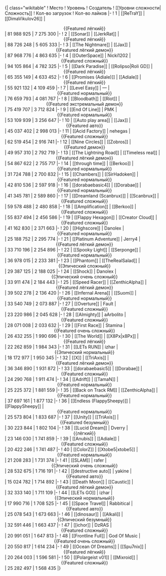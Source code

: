 {| class="wikitable"
! Место
! Уровень
! Создатель
! [[Уровни сложности|Сложность]]
! Кол-во загрузок
! Кол-во лайков
|-
! 1
| [[ReTraY]]
| [[DimaVikulov26]]
| <center>{{Featured лёгкий}}</center>
| 81 988 925
| 7 275 300
|-
! 2
| [[Sonar]]
| [[JerkRat]]
| <center>{{Featured лёгкий}}</center>
| 88 726 248
| 5 605 333
|-
! 3
| [[The Nightmare]]
| [[Jax]]
| <center>{{Featured лёгкий демон}}</center>
| 87 968 776
| 4 863 635
|-
! 4
| [[OuterSpace]]
| Nicki1202
| <center>{{Featured сложный}}</center>
| 94 105 864
| 4 782 325
|-
! 5
| [[Dark Paradise]]
| [[Rolipso|Roli GD]]
| <center>{{Featured лёгкий}}</center>
| 65 355 149
| 4 633 452
|-
! 6
| [[Promises (Adiale)]]
| [[Adiale]]
| <center>{{Featured лёгкий}}</center>
| 55 921 132
| 4 109 459
|-
! 7
| [[Level Easy]]
| —
| <center>{{Featured нормальный}}</center>
| 76 659 793
| 4 081 767
|-
! 8
| [[Bloodbath]]
| [[Riot]]
| <center>{{Featured экстремальный демон}}</center>
| 75 419 707
| 3 712 824
|-
! 9
| [[End Of Line]]
| PMK
| <center>{{Featured нормальный}}</center>
| 53 109 939
| 3 256 647
|-
! 10
| [[Auto play area]]
| [[Jax]]
| <center>{{Featured авто}}</center>
| 45 037 402
| 2 998 013
|-
! 11
| [[Acid Factory]]
| nehegas
| <center>{{Featured сложный}}</center>
| 62 519 454
| 2 916 741
|-
! 12
| [[Nine Circles]]
| [[Zobros]]
| <center>{{Featured демон}}</center>
| 49 957 310
| 2 792 719
|-
! 13
| [[The Lightning Road]]
| [[Timeless real]]
| <center>{{Featured лёгкий демон}}</center>
| 54 867 622
| 2 755 717
|-
! 14
| [[through time]]
| [[Berkoo]]
| <center>{{Featured нормальный}}</center>
| 31 724 788
| 2 700 832
|-
! 15
| [[Chambers]]
| [[SirHadoken]]
| <center>{{Featured нормальный}}</center>
| 42 810 536
| 2 597 918
|-
! 16
| [[dorabaebasic4]]
| [[Dorabae]]
| <center>{{Featured нормальный}}</center>
| 41 345 781
| 2 589 860
|-
! 17
| [[Dreamland (Scanbrux)]]
| [[Scanbrux]]
| <center>{{Featured сложный}}</center>
| 59 578 488
| 2 480 858
|-
! 18
| [[Amplification]]
| [[Berkoo]]
| <center>{{Featured сложный}}</center>
| 55 837 494
| 2 456 586
|-
! 19
| [[Flappy Hexagon]]
| [[Creator Cloud]]
| <center>{{Featured сложный}}</center>
| 41 162 830
| 2 371 663
|-
! 20
| [[Highscore]]
| Danolex
| <center>{{Featured нормальный}}</center>
| 25 188 752
| 2 295 774
|-
! 21
| [[Platinum Adventure]]
| Jerry4
| <center>{{Featured лёгкий демон}}</center>
| 33 710 196
| 2 254 896
|-
! 22
| [[Spooky Light]]
| [[Serponge]]
| <center>{{Featured нормальный}}</center>
| 36 978 015
| 2 233 381
|-
! 23
| [[Phantom]]
| [[TheRealSalad]]
| <center>{{Эпический сложный}}</center>
| 29 387 125
| 2 188 025
|-
! 24
| [[Shock]]
| Danolex
| <center>{{Эпический очень сложный}}</center>
| 33 911 474
| 2 184 443
|-
! 25
| [[Speed Racer]]
| [[ZenthicAlpha]]
| <center>{{Featured лёгкий демон}}</center>
| 39 502 278
| 2 136 420
|-
! 26
| [[Infernal Arena]]
| [[Suomi]]
| <center>{{Featured нормальный}}</center>
| 33 540 749
| 2 073 887
|-
! 27
| [[Overture]]
| Fault
| <center>{{Featured сложный}}</center>
| 23 220 986
| 2 045 628
|-
! 28
| [[Almighty]]
| aArbolito
| <center>{{Featured сложный}}</center>
| 28 071 008
| 2 033 632
|-
! 29
| [[First Race]]
| Stamina
| <center>{{Featured очень сложный}}</center>
| 26 432 255
| 1 990 696
|-
! 30
| [[The World]]
| [[X8Px|x8Px]]
| <center>{{Featured лёгкий}}</center>
| 22 262 859
| 1 984 343
|-
! 31
| [[LETs  RUN]]
| izhar
| <center>{{Эпический нормальный}}</center>
| 18 172 977
| 1 950 345
|-
! 32
| [[X]]
| [[TriAxis]]
| <center>{{Featured лёгкий демон}}</center>
| 36 346 890
| 1 931 872
|-
! 33
| [[dorabaebasic5]]
| [[Dorabae]]
| <center>{{Featured сложный}}</center>
| 24 290 768
| 1 911 474
|-
! 34
| [[Adrift]]
| [[TamaN]]
| <center>{{Featured нормальный}}</center>
| 25 225 372
| 1 881 559
|-
! 35
| [[Back on Track RM]]
| [[ZenthicAlpha]]
| <center>{{Featured нормальный}}</center>
| 37 697 161
| 1 877 132
|-
! 36
| [[Endless (FlappySheepy)]]
| [[FlappySheepy]]
| <center>{{Featured нормальный}}</center>
| 25 573 804
| 1 833 687
|-
! 37
| [[Unity]]
| [[TriAxis]]
| <center>{{Featured безумный}}</center>
| 30 223 844
| 1 802 104
|-
! 38
| [[Lucid Dream]]
| Dverry
| <center>{{лёгкий}}</center>
| 23 146 030
| 1 741 859
|-
! 39
| [[Anubis]]
| [[Adiale]]
| <center>{{Featured сложный}}</center>
| 20 422 246
| 1 741 487
|-
! 40
| [[ColorZ]]
| [[Xtobe5|xtobe5]]
| <center>{{Featured нормальный}}</center>
| 21 208 283
| 1 731 374
|-
! 41
| [[SLAM]]
| rafer
| <center>{{Эпический очень сложный}}</center>
| 28 532 675
| 1 716 191
|-
! 42
| [[destructive auto]]
| yakine
| <center>{{Featured авто}}</center>
| 15 024 782
| 1 714 892
|-
! 43
| [[Death Moon]]
| [[Caustic]]
| <center>{{Featured лёгкий демон}}</center>
| 32 333 140
| 1 711 109
|-
! 44
| [[LETs GO]]
| izhar
| <center>{{Эпический нормальный}}</center>
| 17 990 716
| 1 708 525
|-
! 45
| [[Space Travel]]
| Rabbitical
| <center>{{Featured авто}}</center>
| 25 078 543
| 1 673 663
|-
! 46
| [[dinosaur]]
| [[Alkali]]
| <center>{{Эпический безумный}}</center>
| 32 591 446
| 1 663 437
|-
! 47
| [[ichor]]
| DzRAS
| <center>{{Featured сложный}}</center>
| 20 991 051
| 1 647 813
|-
! 48
| [[Frontline Full]]
| God Of Music
| <center>{{Featured очень сложный}}</center>
| 20 550 817
| 1 614 234
|-
! 49
| [[Ocean Of Dreams]]
| [[Spu7nix]]
| <center>{{Featured лёгкий}}</center>
| 20 264 003
| 1 596 581
|-
! 50
| [[Polargeist v01]]
| [[Mixroid]]
| <center>{{Featured сложный}}</center>
| 25 282 497
| 1 568 435
|}